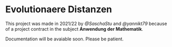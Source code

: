 # Evolutionaere Distanzen
This project was made in 2021/22 by *@SaschaStu* and *@yannikt79*
because of a project contract in the subject **Anwendung der Mathematik**.


Documentation will be avaiable soon. Please be patient.